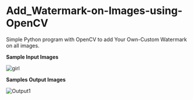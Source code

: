 # Add_Watermark-on-Images-using-OpenCV
Simple Python program with OpenCV to add Your Own-Custom Watermark on all images.

**Sample Input Images**

![girl](https://user-images.githubusercontent.com/17472744/79422833-30b5af00-7fdb-11ea-8c4a-f81ad1e6cd12.jpg)

**Samples Output Images**

![Output1](https://user-images.githubusercontent.com/17472744/79422129-e849c180-7fd9-11ea-946c-9404738f4ac5.png)

